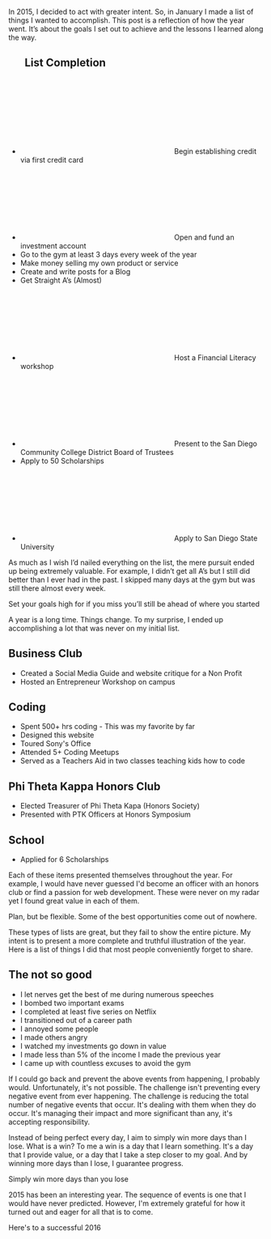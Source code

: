 In 2015, I decided to act with greater intent. So, in January I made a list of things I wanted to accomplish. This post is a reflection of how the year went. It’s about the goals I set out to achieve and the lessons I learned along the way.

<h2 style="margin-left:32px">List Completion</h2>

<ul class="tasks">
  <li>
    <svg id="check">
      <use xlink:href="../../assets/images/sprites/sprites.svg#blue-check">
    </svg>
    <span>Begin establishing credit via first credit card</span>
  </li>
  <li>
    <svg id="check">
      <use xlink:href="../../assets/images/sprites/sprites.svg#blue-check">
    </svg>
    <span>Open and fund an investment account</span>
  </li>
  <li>Go to the gym at least 3 days every week of the year</li>
  <li>Make money selling my own product or service</li>
  <li>Create and write posts for a Blog</li>
  <li>Get Straight A’s (Almost)</li>
  <li>
    <svg id="check">
      <use xlink:href="../../assets/images/sprites/sprites.svg#blue-check">
    </svg>
    <span>Host a Financial Literacy workshop</span>
  </li>
  <li>
    <svg id="check">
      <use xlink:href="../../assets/images/sprites/sprites.svg#blue-check">
    </svg>
    <span>Present to the San Diego Community College District Board of Trustees</span>
  </li>
  <li>Apply to 50 Scholarships</li>
  <li>
    <svg id="check">
      <use xlink:href="../../assets/images/sprites/sprites.svg#blue-check">
    </svg>
    <span>Apply to San Diego State University</span>
    </li>
</ul>

As much as I wish I’d nailed everything on the list, the mere pursuit ended up being extremely valuable. For example, I didn’t get all A’s but I still did better than I ever had in the past. I skipped many days at the gym but was still there almost every week.

<div id="blog-statement">Set your goals high for if you miss you’ll still be ahead of where you started</div>

A year is a long time. Things change. To my surprise, I ended up accomplishing a lot that was never on my initial list.

<div class="gen-list-container">
  <h2 class="gen-list-heading">Business Club</h2>
  <ul class="gen-list">
    <li class="list-item">Created a Social Media Guide and website critique for a Non Profit</li>
    <li class="list-item">Hosted an Entrepreneur Workshop on campus</li>
  </ul>
</div>

<div class="gen-list-container">
  <h2 class="gen-list-heading">Coding</h2>
  <ul class="gen-list">
    <li class="list-item">Spent 500+ hrs coding - This was my favorite by far</li>
    <li class="list-item">Designed this website</li>
    <li class="list-item">Toured Sony's Office</li>
    <li class="list-item">Attended 5+ Coding Meetups</li>
    <li class="list-item">Served as a Teachers Aid in two classes teaching kids how to code</li>
  </ul>
</div>


<div class="gen-list-container">
  <h2 class="gen-list-heading">Phi Theta Kappa Honors Club</h2>
  <ul class="gen-list">
    <li class="list-item">Elected Treasurer of Phi Theta Kapa (Honors Society)</li>
    <li class="list-item">Presented with PTK Officers at Honors Symposium</li>
  </ul>
</div>

<div class="gen-list-container">
  <h2 class="gen-list-heading">School</h2>
  <ul class="gen-list">
    <li class="list-item">Applied for 6 Scholarships</li>
  </ul>
</div>

Each of these items presented themselves throughout the year. For example, I would have never guessed I'd become an officer with an honors club or find a passion for web development. These were never on my radar yet I found great value in each of them.

<div id="blog-statement">Plan, but be flexible. Some of the best opportunities come out of nowhere.</div>

These types of lists are great, but they fail to show the entire picture. My intent is to present a more complete and truthful illustration of the year. Here is a list of things I did that most people conveniently forget to share.


<div class="gen-list-container">
  <h2 class="gen-list-heading">The not so good</h2>
  <ul class="gen-list">
    <li class="list-item">I let nerves get the best of me during numerous speeches</li>
    <li class="list-item">I bombed two important exams</li>
    <li class="list-item">I completed at least five series on Netflix</li>
    <li class="list-item">I transitioned out of a career path</li>
    <li class="list-item">I annoyed some people</li>
    <li class="list-item">I made others angry</li>
    <li class="list-item">I watched my investments go down in value</li>
    <li class="list-item">I made less than 5% of the income I made the previous year</li>
    <li class="list-item">I came up with countless excuses to avoid the gym</li>
  </ul>
</div>

If I could go back and prevent the above events from happening, I probably would. Unfortunately, it's not possible. The challenge isn't preventing every negative event from ever happening. The challenge is reducing the total number of negative events that occur. It's dealing with them when they do occur. It's managing their impact and more significant than any, it's accepting responsibility.

Instead of being perfect every day, I aim to simply win more days than I lose. What is a win? To me a win is a day that I learn something. It's a day that I provide value, or a day that I take a step closer to my goal. And by winning more days than I lose, I guarantee progress.

<div id="blog-statement">Simply win more days than you lose</div>

2015 has been an interesting year. The sequence of events is one that I would have never predicted. However, I'm extremely grateful for how it turned out and eager for all that is to come.

<p class="own-line">Here's to a successful 2016</p>
